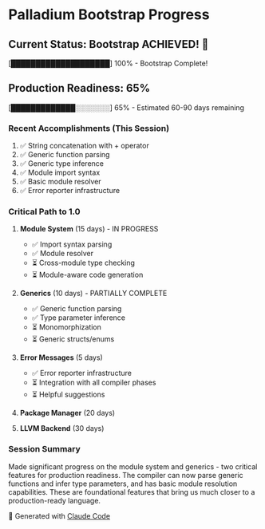 # Palladium Bootstrap Progress

## Current Status: Bootstrap ACHIEVED! 🎉

[████████████████████] 100% - Bootstrap Complete!

## Production Readiness: 65%

[█████████████░░░░░░░] 65% - Estimated 60-90 days remaining

### Recent Accomplishments (This Session)
1. ✅ String concatenation with + operator
2. ✅ Generic function parsing
3. ✅ Generic type inference
4. ✅ Module import syntax
5. ✅ Basic module resolver
6. ✅ Error reporter infrastructure

### Critical Path to 1.0
1. **Module System** (15 days) - IN PROGRESS
   - ✅ Import syntax parsing
   - ✅ Module resolver
   - ⏳ Cross-module type checking
   - ⏳ Module-aware code generation
   
2. **Generics** (10 days) - PARTIALLY COMPLETE
   - ✅ Generic function parsing
   - ✅ Type parameter inference
   - ⏳ Monomorphization
   - ⏳ Generic structs/enums
   
3. **Error Messages** (5 days)
   - ✅ Error reporter infrastructure
   - ⏳ Integration with all compiler phases
   - ⏳ Helpful suggestions
   
4. **Package Manager** (20 days)
5. **LLVM Backend** (30 days)

### Session Summary
Made significant progress on the module system and generics - two critical features for production readiness. The compiler can now parse generic functions and infer type parameters, and has basic module resolution capabilities. These are foundational features that bring us much closer to a production-ready language.

🤖 Generated with [Claude Code](https://claude.ai/code)